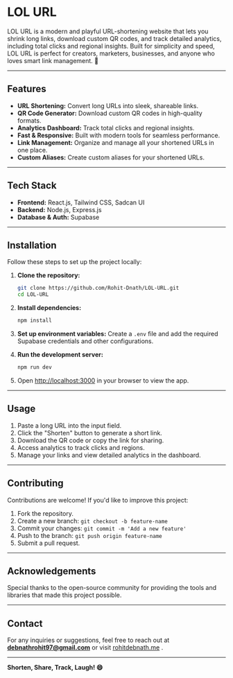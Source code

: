 # LOL URL

LOL URL is a modern and playful URL-shortening website that lets you shrink long links, download custom QR codes, and track detailed analytics, including total clicks and regional insights. Built for simplicity and speed, LOL URL is perfect for creators, marketers, businesses, and anyone who loves smart link management. 🚀

---

## Features

- **URL Shortening:** Convert long URLs into sleek, shareable links.
- **QR Code Generator:** Download custom QR codes in high-quality formats.
- **Analytics Dashboard:** Track total clicks and regional insights.
- **Fast & Responsive:** Built with modern tools for seamless performance.
- **Link Management:** Organize and manage all your shortened URLs in one place.
- **Custom Aliases:** Create custom aliases for your shortened URLs.

---

## Tech Stack

- **Frontend:** React.js, Tailwind CSS, Sadcan UI
- **Backend:** Node.js, Express.js
- **Database & Auth:** Supabase

---

## Installation

Follow these steps to set up the project locally:

1. **Clone the repository:**
   ```bash
   git clone https://github.com/Rohit-Dnath/LOL-URL.git
   cd LOL-URL
   ```

2. **Install dependencies:**
   ```bash
   npm install
   ```

3. **Set up environment variables:**
   Create a `.env` file and add the required Supabase credentials and other configurations.

4. **Run the development server:**
   ```bash
   npm run dev
   ```

5. Open [http://localhost:3000](http://localhost:5000) in your browser to view the app.

---

## Usage

1. Paste a long URL into the input field.
2. Click the "Shorten" button to generate a short link.
3. Download the QR code or copy the link for sharing.
4. Access analytics to track clicks and regions.
5. Manage your links and view detailed analytics in the dashboard.

---

## Contributing

Contributions are welcome! If you'd like to improve this project:

1. Fork the repository.
2. Create a new branch: `git checkout -b feature-name`
3. Commit your changes: `git commit -m 'Add a new feature'`
4. Push to the branch: `git push origin feature-name`
5. Submit a pull request.

---

## Acknowledgements

Special thanks to the open-source community for providing the tools and libraries that made this project possible.

---

## Contact

For any inquiries or suggestions, feel free to reach out at **debnathrohit97@gmail.com** or visit [rohitdebnath.me](https://www.rohitdebnath.me/) .

---

**Shorten, Share, Track, Laugh! 😄**
